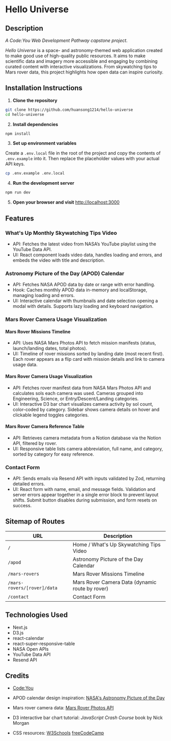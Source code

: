# Hello Universe

## Description

*A Code:You Web Development Pathway capstone project.*

*Hello Universe* is a space- and astronomy-themed web application created to make good use of high-quality public resources. It aims to make scientific data and imagery more accessible and engaging by combining curated content with interactive visualizations. From skywatching tips to Mars rover data, this project highlights how open data can inspire curiosity.

## Installation Instructions

1. **Clone the repository**
```bash
git clone https://github.com/huansong1214/hello-universe
cd hello-universe
```

2. **Install dependencies**
```bash
npm install
```

3. **Set up environment variables**

Create a `.env.local` file in the root of the project and copy the contents of `.env.example` into it. Then replace the placeholder values with your actual API keys.

```bash
cp .env.example .env.local
```

4. **Run the development server**

```bash
npm run dev
```

5. **Open your browser and visit** [http://localhost:3000](http://localhost:3000)

## Features

### What's Up Monthly Skywatching Tips Video
- API: Fetches the latest video from NASA’s YouTube playlist using the YouTube Data API.
- UI: React component loads video data, handles loading and errors, and embeds the video with title and description.

### Astronomy Picture of the Day (APOD) Calendar
- API: Fetches NASA APOD data by date or range with error handling.
- Hook: Caches monthly APOD data in-memory and localStorage, managing loading and errors.
- UI: Interactive calendar with thumbnails and date selection opening a modal with details. Supports lazy loading and keyboard navigation.

### Mars Rover Camera Usage Visualization

#### Mars Rover Missions Timeline
- API: Uses NASA Mars Photos API to fetch mission manifests (status, launch/landing dates, total photos).
- UI: Timeline of rover missions sorted by landing date (most recent first). Each rover appears as a flip card with mission details and link to camera usage data.

#### Mars Rover Camera Usage Visualization
- API: Fetches rover manifest data from NASA Mars Photos API and calculates sols each camera was used. Cameras grouped into Engineering, Science, or Entry/Descent/Landing categories.
- UI: Interactive D3 bar chart visualizes camera activity by sol count, color-coded by category. Sidebar shows camera details on hover and clickable legend toggles categories.

#### Mars Rover Camera Reference Table
- API: Retrieves camera metadata from a Notion database via the Notion API, filtered by rover.
- UI: Responsive table lists camera abbreviation, full name, and category, sorted by category for easy reference.

### Contact Form
- API: Sends emails via Resend API with inputs validated by Zod, returning detailed errors.
- UI: React form with name, email, and message fields. Validation and server errors appear together in a single error block to prevent layout shifts. Submit button disables during submission, and form resets on success.

## Sitemap of Routes

| URL                         | Description                                    |
|-----------------------------|------------------------------------------------|
| `/`                         | Home / What's Up Skywatching Tips Video        |
| `/apod`                     | Astronomy Picture of the Day Calendar          |
| `/mars-rovers`              | Mars Rover Missions Timeline                   |
| `/mars-rovers/[rover]/data` | Mars Rover Camera Data (dynamic route by rover)|
| `/contact`                  | Contact Form                                   |

## Technologies Used

- Next.js
- D3.js
- react-calendar
- react-super-responsive-table
- NASA Open APIs
- YouTube Data API
- Resend API

## Credits

- [Code:You](https://code-you.org)

- APOD calendar design inspiration:
  [NASA's Astronomy Picture of the Day](https://lizkalter.github.io/nasa-apod-calendar/)

- Mars rover camera data:
  [Mars Rover Photos API](https://mars-photos.herokuapp.com)

- D3 interactive bar chart tutorial:
  *JavaScript Crash Course* book by Nick Morgan

- CSS resources:
  [W3Schools](https://www.w3schools.com)
  [freeCodeCamp](https://www.freecodecamp.org)
